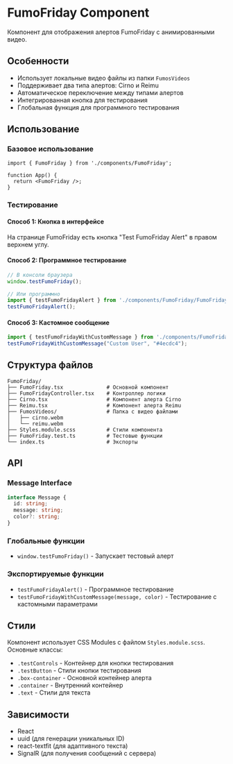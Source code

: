 # FumoFriday Component

Компонент для отображения алертов FumoFriday с анимированными видео.

## Особенности

- Использует локальные видео файлы из папки `FumosVideos`
- Поддерживает два типа алертов: Cirno и Reimu
- Автоматическое переключение между типами алертов
- Интегрированная кнопка для тестирования
- Глобальная функция для программного тестирования

## Использование

### Базовое использование

```tsx
import { FumoFriday } from './components/FumoFriday';

function App() {
  return <FumoFriday />;
}
```

### Тестирование

#### Способ 1: Кнопка в интерфейсе
На странице FumoFriday есть кнопка "Test FumoFriday Alert" в правом верхнем углу.

#### Способ 2: Программное тестирование
```javascript
// В консоли браузера
window.testFumoFriday();

// Или программно
import { testFumoFridayAlert } from './components/FumoFriday/FumoFriday.test';
testFumoFridayAlert();
```

#### Способ 3: Кастомное сообщение
```javascript
import { testFumoFridayWithCustomMessage } from './components/FumoFriday/FumoFriday.test';
testFumoFridayWithCustomMessage("Custom User", "#4ecdc4");
```

## Структура файлов

```
FumoFriday/
├── FumoFriday.tsx              # Основной компонент
├── FumoFridayController.tsx    # Контроллер логики
├── Cirno.tsx                   # Компонент алерта Cirno
├── Reimu.tsx                   # Компонент алерта Reimu
├── FumosVideos/                # Папка с видео файлами
│   ├── cirno.webm
│   └── reimu.webm
├── Styles.module.scss          # Стили компонента
├── FumoFriday.test.ts          # Тестовые функции
└── index.ts                    # Экспорты
```

## API

### Message Interface
```typescript
interface Message {
  id: string;
  message: string;
  color?: string;
}
```

### Глобальные функции

- `window.testFumoFriday()` - Запускает тестовый алерт

### Экспортируемые функции

- `testFumoFridayAlert()` - Программное тестирование
- `testFumoFridayWithCustomMessage(message, color)` - Тестирование с кастомными параметрами

## Стили

Компонент использует CSS Modules с файлом `Styles.module.scss`. Основные классы:

- `.testControls` - Контейнер для кнопки тестирования
- `.testButton` - Стили кнопки тестирования
- `.box-container` - Основной контейнер алерта
- `.container` - Внутренний контейнер
- `.text` - Стили для текста

## Зависимости

- React
- uuid (для генерации уникальных ID)
- react-textfit (для адаптивного текста)
- SignalR (для получения сообщений с сервера) 